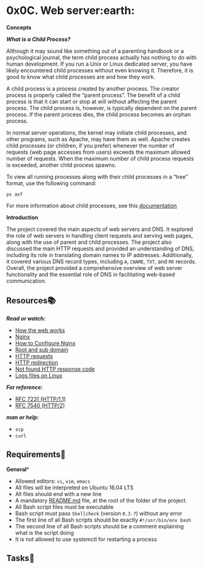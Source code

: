 # 0x0C. Web server:earth:

**Concepts**

***What is a Child Process?***

Although it may sound like something out of a parenting handbook or a psychological journal, the term child process actually has nothing to do with human development. If you run a Unix or Linux dedicated server, you have likely encountered child processes without even knowing it. Therefore, it is good to know what child processes are and how they work.

A child process is a process created by another process. The creator process is properly called the “parent process”. The benefit of a child process is that it can start or stop at will without affecting the parent process. The child process is, however, is typically dependent on the parent process. If the parent process dies, the child process becomes an orphan process.

In normal server operations, the kernel may initiate child processes, and other programs, such as Apache, may have them as well. Apache creates child processes (or children, if you prefer) whenever the number of requests (web page accesses from users) exceeds the maximum allowed number of requests. When the maximum number of child process requests is exceeded, another child process spawns.

To view all running processes along with their child processes in a “tree” format, use the following command:

```
ps axf
```

For more information about child processes, see this [documentation](https://www.gnu.org/software/libc/manual/html_node/Processes.html#Processes)

**Introduction**

The project covered the main aspects of web servers and DNS. It explored the role of web servers in handling client requests and serving web pages, along with the use of parent and child processes. The project also discussed the main HTTP requests and provided an understanding of DNS, including its role in translating domain names to IP addresses. Additionally, it covered various DNS record types, including `A`, `CNAME`, `TXT`, and `MX` records. Overall, the project provided a comprehensive overview of web server functionality and the essential role of DNS in facilitating web-based communication.

## Resources:books:
***Read or watch:***
- [How the web works](https://developer.mozilla.org/en-US/docs/Learn/Getting_started_with_the_web/How_the_Web_works)
- [Nginx](https://en.m.wikipedia.org/wiki/Nginx)
- [How to Configure Nginx](https://www.digitalocean.com/community/tutorials/how-to-set-up-nginx-server-blocks-virtual-hosts-on-ubuntu-16-04)
- [Root and sub domain](https://landingi.com/help/domains-vs-subdomains/)
- [HTTP requests](https://www.tutorialspoint.com/http/http_methods.htm)
- [HTTP redirection](https://moz.com/learn/seo/redirection)
- [Not found HTTP response code](https://en.m.wikipedia.org/wiki/HTTP_404)
- [Logs files on Linux](https://www.cyberciti.biz/faq/ubuntu-linux-gnome-system-log-viewer/)

***For reference:***
- [RFC 7231 (HTTP/1.1)](https://datatracker.ietf.org/doc/html/rfc7231)
- [RFC 7540 (HTTP/2)](https://datatracker.ietf.org/doc/html/rfc7540)

***man or help:***
- `scp`
- `curl`

## Requirements:round_pushpin:
**General***
- Allowed editors: `vi`, `vim`, `emacs`
- All files will be interpreted on Ubuntu 16.04 LTS
- All files should end with a new line
- A mandatory [README.md](./README.md) file, at the root of the folder of the project.
- All Bash script files must be executable
- Bash script must pass `Shellcheck` (version `0.3.7`) without any error
- The first line of all Bash scripts should be exactly `#!/usr/bin/env bash`
- The second line of all Bash scripts should be a comment explaining what is the script doing
- It is not allowed to use systemctl for restarting a process

## Tasks:page_with_curl:
